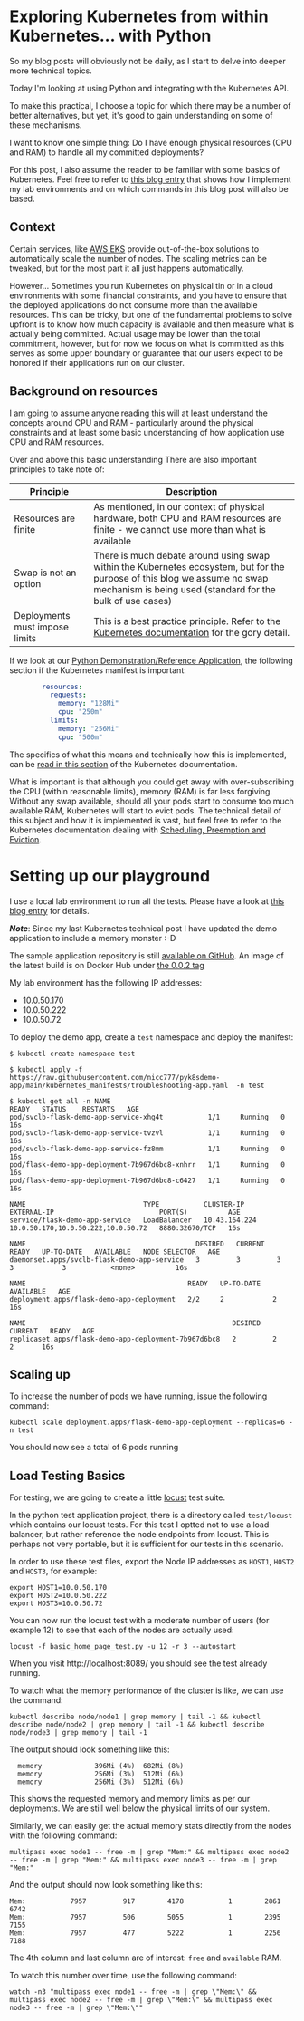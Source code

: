 # Exploring Kubernetes from within Kubernetes... with Python

So my blog posts will obviously not be daily, as I start to delve into deeper more technical topics.

Today I'm looking at using Python and integrating with the Kubernetes API.

To make this practical, I choose a topic for which there may be a number of better alternatives, but yet, it's good to gain understanding on some of these mechanisms.

I want to know one simple thing: Do I have enough physical resources (CPU and RAM) to handle all my committed deployments?

For this post, I also assume the reader to be familiar with some basics of Kubernetes. Feel free to refer to [this blog entry](2022-04-03.md) that shows how I implement my lab environments and on which commands in this blog post will also be based.

## Context

Certain services, like [AWS EKS](https://aws.amazon.com/eks/) provide out-of-the-box solutions to automatically scale the number of nodes. The scaling metrics can be tweaked, but for the most part it all just happens automatically.

However... Sometimes you run Kubernetes on physical tin or in a cloud environments with some financial constraints, and you have to ensure that the deployed applications do not consume more than the available resources. This can be tricky, but one of the fundamental problems to solve upfront is to know how much capacity is available and then measure what is actually being committed. Actual usage may be lower than the total commitment, however, but for now we focus on what is committed as this serves as some upper boundary or guarantee that our users expect to be honored if their applications run on our cluster.

## Background on resources

I am going to assume anyone reading this will at least understand the concepts around CPU and RAM - particularly around the physical constraints and at least some basic understanding of how application use CPU and RAM resources.

Over and above this basic understanding There are also important principles to take note of:

| Principle                      | Description                                                                                                                                                                             |
|--------------------------------|-----------------------------------------------------------------------------------------------------------------------------------------------------------------------------------------|
| Resources are finite           | As mentioned, in our context of physical hardware, both CPU and RAM resources are finite - we cannot use more than what is available                                                    |
| Swap is not an option          | There is much debate around using swap within the Kubernetes ecosystem, but for the purpose of this blog we assume no swap mechanism is being used (standard for the bulk of use cases) |
| Deployments must impose limits | This is a best practice principle. Refer to the [Kubernetes documentation](https://kubernetes.io/docs/concepts/configuration/manage-resources-containers/) for the gory detail.         |

If we look at our [Python Demonstration/Reference Application](https://github.com/nicc777/pyk8sdemo-app), the following section if the Kubernetes manifest is important:

```yaml
        resources:
          requests:
            memory: "128Mi"
            cpu: "250m"
          limits:
            memory: "256Mi"
            cpu: "500m"
```

The specifics of what this means and technically how this is implemented, can be [read in this section](https://kubernetes.io/docs/concepts/configuration/manage-resources-containers/#how-pods-with-resource-requests-are-scheduled) of the Kubernetes documentation.

What is important is that although you could get away with over-subscribing the CPU (within reasonable limits), memory (RAM) is far less forgiving. Without any swap available, should all your pods start to consume too much available RAM, Kubernetes will start to evict pods. The technical detail of this subject and how it is implemented is vast, but feel free to refer to the Kubernetes documentation dealing with [Scheduling, Preemption and Eviction](https://kubernetes.io/docs/concepts/scheduling-eviction/).

# Setting up our playground

I use a local lab environment to run all the tests. Please have a look at [this blog entry](2022-04-03.md) for details.

_**Note**_: Since my last Kubernetes technical post I have updated the demo application to include a memory monster :-D

The sample application repository is still [available on GitHub](https://github.com/nicc777/pyk8sdemo-app). An image of the latest build is on Docker Hub under [the 0.0.2 tag](https://hub.docker.com/r/nicc777/demo-flask-app/tags)

My lab environment has the following IP addresses:

* 10.0.50.170
* 10.0.50.222
* 10.0.50.72

To deploy the demo app, create a `test` namespace and deploy the manifest:

```shell
$ kubectl create namespace test

$ kubectl apply -f https://raw.githubusercontent.com/nicc777/pyk8sdemo-app/main/kubernetes_manifests/troubleshooting-app.yaml  -n test

$ kubectl get all -n NAME                                             READY   STATUS    RESTARTS   AGE
pod/svclb-flask-demo-app-service-xhg4t           1/1     Running   0          16s
pod/svclb-flask-demo-app-service-tvzvl           1/1     Running   0          16s
pod/svclb-flask-demo-app-service-fz8mm           1/1     Running   0          16s
pod/flask-demo-app-deployment-7b967d6bc8-xnhrr   1/1     Running   0          16s
pod/flask-demo-app-deployment-7b967d6bc8-c6427   1/1     Running   0          16s

NAME                             TYPE           CLUSTER-IP      EXTERNAL-IP                          PORT(S)          AGE
service/flask-demo-app-service   LoadBalancer   10.43.164.224   10.0.50.170,10.0.50.222,10.0.50.72   8880:32670/TCP   16s

NAME                                          DESIRED   CURRENT   READY   UP-TO-DATE   AVAILABLE   NODE SELECTOR   AGE
daemonset.apps/svclb-flask-demo-app-service   3         3         3       3            3           <none>          16s

NAME                                        READY   UP-TO-DATE   AVAILABLE   AGE
deployment.apps/flask-demo-app-deployment   2/2     2            2           16s

NAME                                                   DESIRED   CURRENT   READY   AGE
replicaset.apps/flask-demo-app-deployment-7b967d6bc8   2         2         2       16s
```

## Scaling up 

To increase the number of pods we have running, issue the following command:

```shell
kubectl scale deployment.apps/flask-demo-app-deployment --replicas=6 -n test
```

You should now see a total of 6 pods running

## Load Testing Basics

For testing, we are going to create a little [locust](https://locust.io/) test suite.

In the python test application project, there is a directory called `test/locust` which contains our locust tests. For this test I optted not to use a load balancer, but rather reference the node endpoints from locust. This is perhaps not very portable, but it is sufficient for our tests in this scenario.

In order to use these test files, export the Node IP addresses as `HOST1`, `HOST2` and `HOST3`, for example:

```shell
export HOST1=10.0.50.170
export HOST2=10.0.50.222
export HOST3=10.0.50.72
```
You can now run the locust test with a moderate number of users (for example 12) to see that each of the nodes are actually used: 

```shell
locust -f basic_home_page_test.py -u 12 -r 3 --autostart
```

When you visit http://localhost:8089/ you should see the test already running.

To watch what the memory performance of the cluster is like, we can use the command:

```shell
kubectl describe node/node1 | grep memory | tail -1 && kubectl describe node/node2 | grep memory | tail -1 && kubectl describe node/node3 | grep memory | tail -1
```

The output should look something like this:

```text
  memory             396Mi (4%)  682Mi (8%)
  memory             256Mi (3%)  512Mi (6%)
  memory             256Mi (3%)  512Mi (6%)
```

This shows the requested memory and memory limits as per our deployments. We are still well below the physical limits of our system.

Similarly, we can easily get the actual memory stats directly from the nodes with the following command:

```shell
multipass exec node1 -- free -m | grep "Mem:" && multipass exec node2 -- free -m | grep "Mem:" && multipass exec node3 -- free -m | grep "Mem:"
```

And the output should now look something like this:

```text
Mem:           7957         917        4178           1        2861        6742
Mem:           7957         506        5055           1        2395        7155
Mem:           7957         477        5222           1        2256        7188
```

The 4th column and last column are of interest: `free` and `available` RAM.

To watch this number over time, use the following command:

```shell
watch -n3 "multipass exec node1 -- free -m | grep \"Mem:\" && multipass exec node2 -- free -m | grep \"Mem:\" && multipass exec node3 -- free -m | grep \"Mem:\""
```


